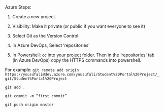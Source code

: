Azure Steps:

1. Create a new project.

2. Visibility: Make it private (or public if you want everyone to see it) 

3. Select Git as the Version Control

4. In Azure DevOps, Select ‘repositories’

5. In Powershell: `cd` into your project folder. Then in the ‘repositories’ tab (in Azure DevOps) copy the HTTPS commands into powershell. 

For example:
`git remote add origin https://yousufali@dev.azure.com/yousufali/Student%20Portal%20Project/_git/Student%Portal%20Project`

`git add .`

`git commit -m “first commit”`

`git push origin master`

